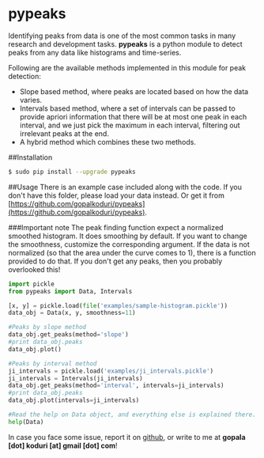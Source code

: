 pypeaks
=======

Identifying peaks from data is one of the most common tasks in many
research and development tasks. **pypeaks** is a python module to detect
peaks from any data like histograms and time-series.

Following are the available methods implemented in this module for peak detection:
* Slope based method, where peaks are located based on how the data varies.
* Intervals based method, where a set of intervals can be passed to provide apriori
information that there will be at most one peak in each interval, and we just pick the
maximum in each interval, filtering out irrelevant peaks at the end.
* A hybrid method which combines these two methods.

##Installation
```bash
$ sudo pip install --upgrade pypeaks
```

##Usage
There is an example case included along with the code. If you don't have this folder, please
load your data instead. Or get it from 
[https://github.com/gopalkoduri/pypeaks](https://github.com/gopalkoduri/pypeaks).

###Important note
The peak finding function expect a normalized smoothed histogram. It does smoothing by default.
If you want to change the smoothness, customize the corresponding argument. If the data
is not normalized (so that the area under the curve comes to 1), there is a function
provided to do that. If you don't get any peaks, then you probably overlooked this!


```python
import pickle
from pypeaks import Data, Intervals

[x, y] = pickle.load(file('examples/sample-histogram.pickle'))
data_obj = Data(x, y, smoothness=11)

#Peaks by slope method
data_obj.get_peaks(method='slope')
#print data_obj.peaks
data_obj.plot()

#Peaks by interval method
ji_intervals = pickle.load('examples/ji_intervals.pickle')
ji_intervals = Intervals(ji_intervals)
data_obj.get_peaks(method='interval', intervals=ji_intervals)
#print data_obj.peaks
data_obj.plot(intervals=ji_intervals)

#Read the help on Data object, and everything else is explained there.
help(Data)
```

In case you face some issue, report it on [github](https://github.com/gopalkoduri/pypeaks),
or write to me at **gopala [dot] koduri [at] gmail [dot] com**!

